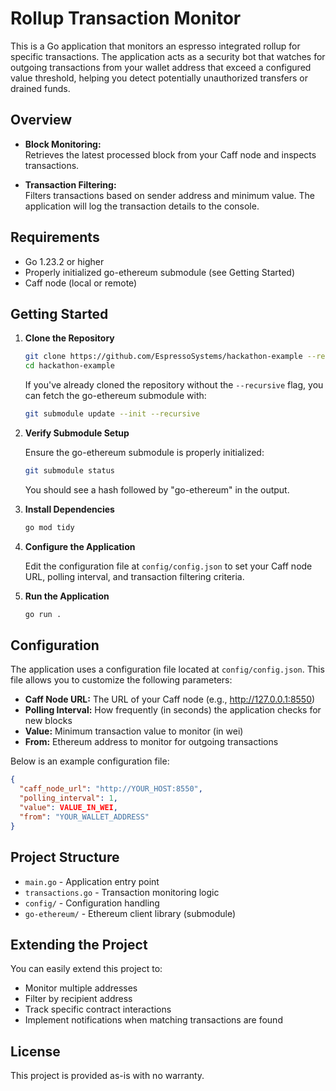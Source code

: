 # Rollup Transaction Monitor

This is a Go application that monitors an espresso integrated rollup for specific transactions. The application acts as a security bot that watches for outgoing transactions from your wallet address that exceed a configured value threshold, helping you detect potentially unauthorized transfers or drained funds.

## Overview

- **Block Monitoring:**  
  Retrieves the latest processed block from your Caff node and inspects transactions.

- **Transaction Filtering:**  
  Filters transactions based on sender address and minimum value. The application will log the transaction details to the console.

## Requirements

- Go 1.23.2 or higher
- Properly initialized go-ethereum submodule (see Getting Started)
- Caff node (local or remote)

## Getting Started

1. **Clone the Repository**

   ```bash
   git clone https://github.com/EspressoSystems/hackathon-example --recursive
   cd hackathon-example
   ```

   If you've already cloned the repository without the `--recursive` flag, you can fetch the go-ethereum submodule with:

   ```bash
   git submodule update --init --recursive
   ```

2. **Verify Submodule Setup**

   Ensure the go-ethereum submodule is properly initialized:

   ```bash
   git submodule status
   ```

   You should see a hash followed by "go-ethereum" in the output.

3. **Install Dependencies**

   ```bash
   go mod tidy
   ```

3. **Configure the Application**

   Edit the configuration file at `config/config.json` to set your Caff node URL, polling interval, and transaction filtering criteria.

3. **Run the Application**

   ```bash
   go run .
   ```

## Configuration

The application uses a configuration file located at `config/config.json`. This file allows you to customize the following parameters:

- **Caff Node URL:** The URL of your Caff node (e.g., http://127.0.0.1:8550)
- **Polling Interval:** How frequently (in seconds) the application checks for new blocks
- **Value:** Minimum transaction value to monitor (in wei)
- **From:** Ethereum address to monitor for outgoing transactions

Below is an example configuration file:

```json
{
  "caff_node_url": "http://YOUR_HOST:8550",
  "polling_interval": 1,
  "value": VALUE_IN_WEI,
  "from": "YOUR_WALLET_ADDRESS"
}
```

## Project Structure

- `main.go` - Application entry point
- `transactions.go` - Transaction monitoring logic
- `config/` - Configuration handling
- `go-ethereum/` - Ethereum client library (submodule)

## Extending the Project

You can easily extend this project to:
- Monitor multiple addresses
- Filter by recipient address
- Track specific contract interactions
- Implement notifications when matching transactions are found

## License

This project is provided as-is with no warranty.
